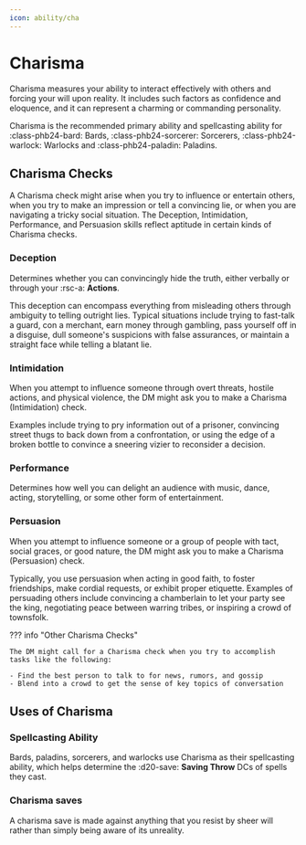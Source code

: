 ```yaml
---
icon: ability/cha
---
```


# Charisma

Charisma measures your ability to interact effectively with others and forcing your will upon reality. It includes such factors as confidence and eloquence, and it can represent a charming or commanding personality.

Charisma is the recommended primary ability and spellcasting ability for :class-phb24-bard: Bards, :class-phb24-sorcerer: Sorcerers, :class-phb24-warlock: Warlocks and :class-phb24-paladin: Paladins.

## Charisma Checks

A Charisma check might arise when you try to influence or entertain others, when you try to make an impression or tell a convincing lie, or when you are navigating a tricky social situation. The Deception, Intimidation, Performance, and Persuasion skills reflect aptitude in certain kinds of Charisma checks.

### Deception

Determines whether you can convincingly hide the truth, either verbally or through your :rsc-a: **Actions**. 

This deception can encompass everything from misleading others through ambiguity to telling outright lies. Typical situations include trying to fast-talk a guard, con a merchant, earn money through gambling, pass yourself off in a disguise, dull someone's suspicions with false assurances, or maintain a straight face while telling a blatant lie.

### Intimidation

When you attempt to influence someone through overt threats, hostile actions, and physical violence, the DM might ask you to make a Charisma (Intimidation) check. 

Examples include trying to pry information out of a prisoner, convincing street thugs to back down from a confrontation, or using the edge of a broken bottle to convince a sneering vizier to reconsider a decision.

### Performance

Determines how well you can delight an audience with music, dance, acting, storytelling, or some other form of entertainment.

### Persuasion

When you attempt to influence someone or a group of people with tact, social graces, or good nature, the DM might ask you to make a Charisma (Persuasion) check. 

Typically, you use persuasion when acting in good faith, to foster friendships, make cordial requests, or exhibit proper etiquette. Examples of persuading others include convincing a chamberlain to let your party see the king, negotiating peace between warring tribes, or inspiring a crowd of townsfolk.

??? info "Other Charisma Checks" 

    The DM might call for a Charisma check when you try to accomplish tasks like the following:

    - Find the best person to talk to for news, rumors, and gossip
    - Blend into a crowd to get the sense of key topics of conversation

## Uses of Charisma

### Spellcasting Ability

Bards, paladins, sorcerers, and warlocks use Charisma as their spellcasting ability, which helps determine the :d20-save: **Saving Throw** DCs of spells they cast.

### Charisma saves

A charisma save is made against anything that you resist by sheer will rather than simply being aware of its unreality.
